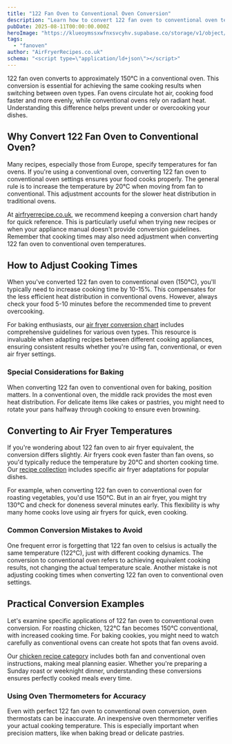```yaml
---
title: "122 Fan Oven to Conventional Oven Conversion"
description: "Learn how to convert 122 fan oven to conventional oven temperatures quickly and accurately for perfect baking results every time."
pubDate: 2025-08-11T00:00:00.000Z
heroImage: "https://klueoymssxwfnxsvcyhv.supabase.co/storage/v1/object/public/md/122-fan-oven-to-conventional-oven-conversion-c48c35ac.png"
tags:
  - "fanoven"
author: "AirFryerRecipes.co.uk"
schema: "<script type=\"application/ld+json\"></script>"
---
```


<p>122 fan oven converts to approximately 150°C in a conventional oven. This conversion is essential for achieving the same cooking results when switching between oven types. Fan ovens circulate hot air, cooking food faster and more evenly, while conventional ovens rely on radiant heat. Understanding this difference helps prevent under or overcooking your dishes.</p>

<h2>Why Convert 122 Fan Oven to Conventional Oven?</h2>
<p>Many recipes, especially those from Europe, specify temperatures for fan ovens. If you're using a conventional oven, converting 122 fan oven to conventional oven settings ensures your food cooks properly. The general rule is to increase the temperature by 20°C when moving from fan to conventional. This adjustment accounts for the slower heat distribution in traditional ovens.</p>
<p>At <a href=https://www.airfryerrecipe.co.uk>airfryerrecipe.co.uk</a>, we recommend keeping a conversion chart handy for quick reference. This is particularly useful when trying new recipes or when your appliance manual doesn't provide conversion guidelines. Remember that cooking times may also need adjustment when converting 122 fan oven to conventional oven temperatures.</p>

<h2>How to Adjust Cooking Times</h2>
<p>When you've converted 122 fan oven to conventional oven (150°C), you'll typically need to increase cooking time by 10-15%. This compensates for the less efficient heat distribution in conventional ovens. However, always check your food 5-10 minutes before the recommended time to prevent overcooking.</p>
<p>For baking enthusiasts, our <a href=https://www.airfryerrecipe.co.uk/air-fryer-conversion-chart>air fryer conversion chart</a> includes comprehensive guidelines for various oven types. This resource is invaluable when adapting recipes between different cooking appliances, ensuring consistent results whether you're using fan, conventional, or even air fryer settings.</p>

<h3>Special Considerations for Baking</h3>
<p>When converting 122 fan oven to conventional oven for baking, position matters. In a conventional oven, the middle rack provides the most even heat distribution. For delicate items like cakes or pastries, you might need to rotate your pans halfway through cooking to ensure even browning.</p>

<h2>Converting to Air Fryer Temperatures</h2>
<p>If you're wondering about 122 fan oven to air fryer equivalent, the conversion differs slightly. Air fryers cook even faster than fan ovens, so you'd typically reduce the temperature by 20°C and shorten cooking time. Our <a href=https://www.airfryerrecipe.co.uk/recipes>recipe collection</a> includes specific air fryer adaptations for popular dishes.</p>
<p>For example, when converting 122 fan oven to conventional oven for roasting vegetables, you'd use 150°C. But in an air fryer, you might try 130°C and check for doneness several minutes early. This flexibility is why many home cooks love using air fryers for quick, even cooking.</p>

<h3>Common Conversion Mistakes to Avoid</h3>
<p>One frequent error is forgetting that 122 fan oven to celsius is actually the same temperature (122°C), just with different cooking dynamics. The conversion to conventional oven refers to achieving equivalent cooking results, not changing the actual temperature scale. Another mistake is not adjusting cooking times when converting 122 fan oven to conventional oven settings.</p>

<h2>Practical Conversion Examples</h2>
<p>Let's examine specific applications of 122 fan oven to conventional oven conversion. For roasting chicken, 122°C fan becomes 150°C conventional, with increased cooking time. For baking cookies, you might need to watch carefully as conventional ovens can create hot spots that fan ovens avoid.</p>
<p>Our <a href=https://www.airfryerrecipe.co.uk/recipe-category/chicken>chicken recipe category</a> includes both fan and conventional oven instructions, making meal planning easier. Whether you're preparing a Sunday roast or weeknight dinner, understanding these conversions ensures perfectly cooked meals every time.</p>

<h3>Using Oven Thermometers for Accuracy</h3>
<p>Even with perfect 122 fan oven to conventional oven conversion, oven thermostats can be inaccurate. An inexpensive oven thermometer verifies your actual cooking temperature. This is especially important when precision matters, like when baking bread or delicate pastries.</p>